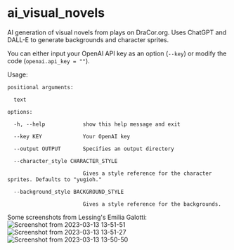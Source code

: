 # ai_visual_novels
AI generation of visual novels from plays on DraCor.org. Uses ChatGPT and DALL-E to generate backgrounds and character sprites.

You can either input your OpenAI API key as an option (`--key`) or modify the code (`openai.api_key = ""`). 

Usage:
```
positional arguments:

  text

options:

  -h, --help            show this help message and exit
  
  --key KEY             Your OpenAI key
  
  --output OUTPUT       Specifies an output directory
  
  --character_style CHARACTER_STYLE
  
                        Gives a style reference for the character sprites. Defaults to "yugioh."
                        
  --background_style BACKGROUND_STYLE
  
                        Gives a style reference for the backgrounds.
 ```


Some screenshots from Lessing's Emilia Galotti:
![Screenshot from 2023-03-13 13-51-51](https://user-images.githubusercontent.com/127442578/224787010-aaba4d56-5b87-4305-9fc7-b5c16258541b.jpg)
![Screenshot from 2023-03-13 13-51-27](https://user-images.githubusercontent.com/127442578/224787145-99a849c4-cc48-463c-b88a-16f390cbec0a.png)
![Screenshot from 2023-03-13 13-50-50](https://user-images.githubusercontent.com/127442578/224787350-574fc373-6d0f-4eb2-8e42-7204b2f09994.png)
